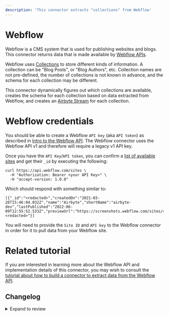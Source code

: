 ```yaml
---
description: 'This connector extracts "collections" from Webflow'
---
```


# Webflow

Webflow is a CMS system that is used for publishing websites and blogs. This connector returns data that is made available by [Webflow APIs](https://developers.webflow.com/).

Webflow uses [Collections](https://developers.webflow.com/#collections) to store different kinds of information. A collection can be "Blog Posts", or "Blog Authors", etc. Collection names are not pre-defined, the number of collections is not known in advance, and the schema for each collection may be different.

This connector dynamically figures out which collections are available, creates the schema for each collection based on data extracted from Webflow, and creates an [Airbyte Stream](https://docs.airbyte.com/connector-development/cdk-python/full-refresh-stream/) for each collection.

# Webflow credentials

You should be able to create a Webflow `API key` (aka `API token`) as described in [Intro to the Webflow API](https://university.webflow.com/lesson/intro-to-the-webflow-api). The Webflow connector uses the Webflow API v1 and therefore will require a legacy v1 API key.

Once you have the `API Key`/`API token`, you can confirm a [list of available sites](https://developers.webflow.com/#sites) and get their `_id` by executing the following:

```
curl https://api.webflow.com/sites \
  -H "Authorization: Bearer <your API Key>" \
  -H "accept-version: 1.0.0"
```

Which should respond with something similar to:

```
[{"_id":"<redacted>","createdOn":"2021-03-26T15:46:04.032Z","name":"Airbyte","shortName":"airbyte-dev","lastPublished":"2022-06-09T12:55:52.533Z","previewUrl":"https://screenshots.webflow.com/sites/<redacted>","timezone":"America/Los_Angeles","database":"<redacted>"}]
```

You will need to provide the `Site ID` and `API key` to the Webflow connector in order for it to pull data from your Webflow site.

# Related tutorial

If you are interested in learning more about the Webflow API and implementation details of this connector, you may wish to consult the [tutorial about how to build a connector to extract data from the Webflow API](https://airbyte.com/tutorials/extract-data-from-the-webflow-api).

## Changelog

<details>
  <summary>Expand to review</summary>

| Version | Date       | Pull Request                                             | Subject                                                                |
| :------ | :--------- | :------------------------------------------------------- | :--------------------------------------------------------------------- |
| 0.1.47 | 2025-09-30 | [61207](https://github.com/airbytehq/airbyte/pull/61207) | Update dependencies |
| 0.1.46 | 2025-05-24 | [59994](https://github.com/airbytehq/airbyte/pull/59994) | Update dependencies |
| 0.1.45 | 2025-05-04 | [58958](https://github.com/airbytehq/airbyte/pull/58958) | Update dependencies |
| 0.1.44 | 2025-04-19 | [58556](https://github.com/airbytehq/airbyte/pull/58556) | Update dependencies |
| 0.1.43 | 2025-04-12 | [58011](https://github.com/airbytehq/airbyte/pull/58011) | Update dependencies |
| 0.1.42 | 2025-04-05 | [57370](https://github.com/airbytehq/airbyte/pull/57370) | Update dependencies |
| 0.1.41 | 2025-03-29 | [56853](https://github.com/airbytehq/airbyte/pull/56853) | Update dependencies |
| 0.1.40 | 2025-03-22 | [56285](https://github.com/airbytehq/airbyte/pull/56285) | Update dependencies |
| 0.1.39 | 2025-03-08 | [55612](https://github.com/airbytehq/airbyte/pull/55612) | Update dependencies |
| 0.1.38 | 2025-03-01 | [55156](https://github.com/airbytehq/airbyte/pull/55156) | Update dependencies |
| 0.1.37 | 2025-02-22 | [54505](https://github.com/airbytehq/airbyte/pull/54505) | Update dependencies |
| 0.1.36 | 2025-02-15 | [54076](https://github.com/airbytehq/airbyte/pull/54076) | Update dependencies |
| 0.1.35 | 2025-02-01 | [53089](https://github.com/airbytehq/airbyte/pull/53089) | Update dependencies |
| 0.1.34 | 2025-01-25 | [52435](https://github.com/airbytehq/airbyte/pull/52435) | Update dependencies |
| 0.1.33 | 2025-01-18 | [52027](https://github.com/airbytehq/airbyte/pull/52027) | Update dependencies |
| 0.1.32 | 2025-01-11 | [51437](https://github.com/airbytehq/airbyte/pull/51437) | Update dependencies |
| 0.1.31 | 2024-12-28 | [50811](https://github.com/airbytehq/airbyte/pull/50811) | Update dependencies |
| 0.1.30 | 2024-12-21 | [50367](https://github.com/airbytehq/airbyte/pull/50367) | Update dependencies |
| 0.1.29 | 2024-12-14 | [49759](https://github.com/airbytehq/airbyte/pull/49759) | Update dependencies |
| 0.1.28 | 2024-12-12 | [49391](https://github.com/airbytehq/airbyte/pull/49391) | Update dependencies |
| 0.1.27 | 2024-11-25 | [48643](https://github.com/airbytehq/airbyte/pull/48643) | Starting with this version, the Docker image is now rootless. Please note that this and future versions will not be compatible with Airbyte versions earlier than 0.64 |
| 0.1.26 | 2024-10-29 | [47871](https://github.com/airbytehq/airbyte/pull/47871) | Update dependencies |
| 0.1.25 | 2024-10-28 | [47102](https://github.com/airbytehq/airbyte/pull/47102) | Update dependencies |
| 0.1.24 | 2024-10-12 | [46854](https://github.com/airbytehq/airbyte/pull/46854) | Update dependencies |
| 0.1.23 | 2024-10-05 | [46410](https://github.com/airbytehq/airbyte/pull/46410) | Update dependencies |
| 0.1.22 | 2024-09-28 | [46194](https://github.com/airbytehq/airbyte/pull/46194) | Update dependencies |
| 0.1.21 | 2024-09-21 | [45729](https://github.com/airbytehq/airbyte/pull/45729) | Update dependencies |
| 0.1.20 | 2024-09-14 | [45296](https://github.com/airbytehq/airbyte/pull/45296) | Update dependencies |
| 0.1.19 | 2024-08-31 | [45040](https://github.com/airbytehq/airbyte/pull/45040) | Update dependencies |
| 0.1.18 | 2024-08-24 | [44724](https://github.com/airbytehq/airbyte/pull/44724) | Update dependencies |
| 0.1.17 | 2024-08-17 | [44347](https://github.com/airbytehq/airbyte/pull/44347) | Update dependencies |
| 0.1.16 | 2024-08-10 | [43620](https://github.com/airbytehq/airbyte/pull/43620) | Update dependencies |
| 0.1.15 | 2024-08-03 | [43240](https://github.com/airbytehq/airbyte/pull/43240) | Update dependencies |
| 0.1.14 | 2024-07-27 | [42646](https://github.com/airbytehq/airbyte/pull/42646) | Update dependencies |
| 0.1.13 | 2024-07-20 | [42297](https://github.com/airbytehq/airbyte/pull/42297) | Update dependencies |
| 0.1.12 | 2024-07-13 | [41690](https://github.com/airbytehq/airbyte/pull/41690) | Update dependencies |
| 0.1.11 | 2024-07-10 | [41482](https://github.com/airbytehq/airbyte/pull/41482) | Update dependencies |
| 0.1.10 | 2024-07-09 | [41280](https://github.com/airbytehq/airbyte/pull/41280) | Update dependencies |
| 0.1.9 | 2024-07-06 | [40996](https://github.com/airbytehq/airbyte/pull/40996) | Update dependencies |
| 0.1.8 | 2024-06-26 | [40549](https://github.com/airbytehq/airbyte/pull/40549) | Migrate off deprecated auth package |
| 0.1.7 | 2024-06-25 | [40259](https://github.com/airbytehq/airbyte/pull/40259) | Update dependencies |
| 0.1.6 | 2024-06-22 | [40009](https://github.com/airbytehq/airbyte/pull/40009) | Update dependencies |
| 0.1.5 | 2024-06-06 | [39151](https://github.com/airbytehq/airbyte/pull/39151) | [autopull] Upgrade base image to v1.2.2 |
| 0.1.4 | 2024-05-21 | [38498](https://github.com/airbytehq/airbyte/pull/38498) | [autopull] base image + poetry + up_to_date |
| 0.1.3 | 2022-12-11 | [33315](https://github.com/airbytehq/airbyte/pull/33315) | Updates CDK to latest version and adds additional properties to schema |
| 0.1.2 | 2022-07-14 | [14689](https://github.com/airbytehq/airbyte/pull/14689) | Webflow added IDs to streams |
| 0.1.1 | 2022-06-22 | [13617](https://github.com/airbytehq/airbyte/pull/13617) | Updates Spec Documentation URL |
| 0.1.0 | 2022-06-22 | [13617](https://github.com/airbytehq/airbyte/pull/13617) | Initial release |

</details>

